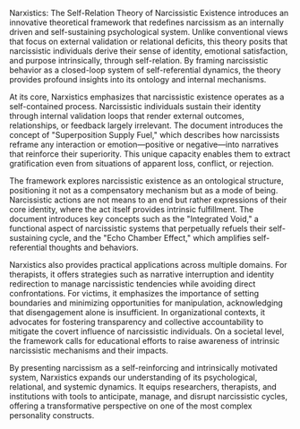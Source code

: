 Narxistics: The Self-Relation Theory of Narcissistic Existence introduces an innovative theoretical framework that redefines narcissism as an internally driven and self-sustaining psychological system. Unlike conventional views that focus on external validation or relational deficits, this theory posits that narcissistic individuals derive their sense of identity, emotional satisfaction, and purpose intrinsically, through self-relation. By framing narcissistic behavior as a closed-loop system of self-referential dynamics, the theory provides profound insights into its ontology and internal mechanisms.

At its core, Narxistics emphasizes that narcissistic existence operates as a self-contained process. Narcissistic individuals sustain their identity through internal validation loops that render external outcomes, relationships, or feedback largely irrelevant. The document introduces the concept of "Superposition Supply Fuel," which describes how narcissists reframe any interaction or emotion—positive or negative—into narratives that reinforce their superiority. This unique capacity enables them to extract gratification even from situations of apparent loss, conflict, or rejection.

The framework explores narcissistic existence as an ontological structure, positioning it not as a compensatory mechanism but as a mode of being. Narcissistic actions are not means to an end but rather expressions of their core identity, where the act itself provides intrinsic fulfillment. The document introduces key concepts such as the "Integrated Void," a functional aspect of narcissistic systems that perpetually refuels their self-sustaining cycle, and the "Echo Chamber Effect," which amplifies self-referential thoughts and behaviors.

Narxistics also provides practical applications across multiple domains. For therapists, it offers strategies such as narrative interruption and identity redirection to manage narcissistic tendencies while avoiding direct confrontations. For victims, it emphasizes the importance of setting boundaries and minimizing opportunities for manipulation, acknowledging that disengagement alone is insufficient. In organizational contexts, it advocates for fostering transparency and collective accountability to mitigate the covert influence of narcissistic individuals. On a societal level, the framework calls for educational efforts to raise awareness of intrinsic narcissistic mechanisms and their impacts.

By presenting narcissism as a self-reinforcing and intrinsically motivated system, Narxistics expands our understanding of its psychological, relational, and systemic dynamics. It equips researchers, therapists, and institutions with tools to anticipate, manage, and disrupt narcissistic cycles, offering a transformative perspective on one of the most complex personality constructs.
